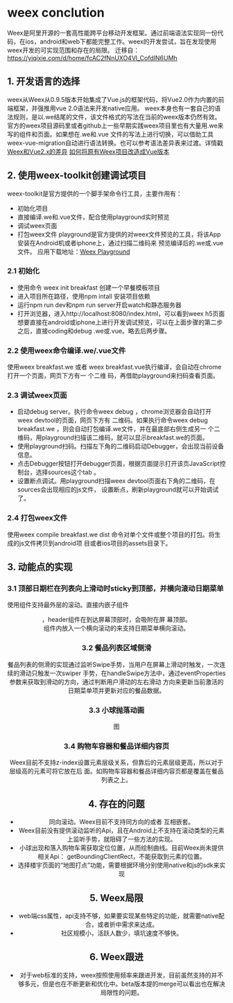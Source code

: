 # weex conclution
Weex是阿里开源的一套高性能跨平台移动开发框架。通过前端语法实现同一份代码，在ios，android和web下都能完整工作。weex的开发尝试，旨在发现使用weex开发的可实现范围和存在的局限。
迁移自：https://yiqixie.com/d/home/fcAC2fNnUXO4Vl_CofdIN6UMh

## 1. 开发语言的选择
weex从Weex从0.9.5版本开始集成了Vue.js的框架代码，将Vue2.0作为内置的前端框架，并强推用vue 2.0语法来开发native应用。
weex本身也有一套自己的语法规则，是以.we结尾的文件，该文件格式的写法在当前的weex版本仍然有效。
官方的weex项目源码里或者github上一些早期实践weex项目里也有大量用.we来写的组件和页面。如果想在.we和.vue
文件的写法上进行切换，可以借助工具 weex-vue-migration自动进行语法转换。也可以参考语法差异表来过渡。详情戳[Weex和Vue2.x的差异](https://weex.incubator.apache.org/cn/references/migration/difference.html)
[如何将原有Weex项目改造成Vue版本](https://weex.incubator.apache.org/cn/references/migration/migration-from-weex.html)

## 2. 使用weex-toolkit创建调试项目
weex-toolkit是官方提供的一个脚手架命令行工具，主要作用有：
*   初始化项目
*   直接编译.we和.vue文件，配合使用playground实时预览
*   调试weex页面
*   打包weex文件
playground是官方提供的对weex文件预览的工具，将该App安装在Android机或者iphone上，通过扫描二维码来
预览编译后的.we或.vue文件。 应用下载地址：[Weex Playground](https://weex.apache.org/cn/playground.html)

### 2.1 初始化
*   使用命令 weex init breakfast 创建一个早餐模板项目
*   进入项目所在路径，使用npm intall 安装项目依赖
*   运行npm run dev和npm run server开启watch和静态服务器
*   打开浏览器，进入http://localhost:8080/index.html，可以看到weex h5页面
想要直接在android或iphone上进行开发调试预览，可以在上面步骤的第二步之后，直接coding和debug .we或.vue。略去后两步骤。

### 2.2 使用weex命令编译.we/.vue文件
使用weex breakfast.we 或者 weex breakfast.vue执行编译，会自动在chrome打开一个页面，网页下方有一
个二维     码，再借助playground来扫码查看页面。

### 2.3 调试weex页面
*   启动debug server。执行命令weex debug  ，chrome浏览器会自动打开weex devtool的页面，网页下方有
二维码。如果执行命令weex debug breakfast.we ，则会自动打包编译.we文件，并在最底部右侧生成另一
个二维码，用playground扫描该二维码，就可以显示breakfast.we的页面。
*   使用playground扫码。扫描左下角的二维码启动Debugger，会出现当前设备信息。
*   点击Debugger按钮打开debugger页面，根据页面提示打开该页JavaScript控制台，选择sources这个tab
。
*   设置断点调试。用playground扫描weex devtool页面右下角的二维码，在sources会出现相应的js文件，
设置断点，刷新playground就可以开始调试了。

### 2.4 打包weex文件
使用weex compile  breakfast.we dist 命令对单个文件或整个项目的打包。将生成的js文件拷贝到android项
目或者ios项目的assets目录下。

## 3. 动能点的实现
### 3.1 顶部日期栏在列表向上滑动时sticky到顶部，并横向滚动日期菜单
使用<list>组件支持最外层的滚动。直接内嵌子组件<header>，header组件在到达屏幕顶部时，会吸附在屏
幕顶部。<header>组件内放入一个横向滚动的<scroller>来支持日期菜单横向滚动。
### 3.2 餐品列表区域侧滑
餐品列表的侧滑的实现通过监听Swipe手势，当用户在屏幕上滑动时触发，一次连续的滑动只触发一次swiper
手势，在handleSwipe方法中，通过eventProperties参数来获取到滑动的方向，通过判断用户滑动的左右滑动
方向来更新当前激活的日期菜单项并更新对应的餐品数据。
### 3.3 小球抛落动画
图
### 3.4 购物车容器和餐品详细内容页
Weex目前不支持z-index设置元素层级关系，但靠后的元素层级更高，所以对于层级高的元素可将它放在后
面。如购物车容器和餐品详细内容页都是覆盖在餐品列表之上。

## 4. 存在的问题
*   同向滚动。Weex目前不支持同方向的<list>或者 <scroller>互相嵌套。
*   Weex目前没有提供滚动监听的Api，且在Android上不支持在滚动类型的元素上监听手势，就阻碍了一些方法的实现。
*   小球出现和落入购物车需获取定位位置，从而绘制曲线。目前Weex尚未提供相关Api：
getBoundingClientRect，不能获取到元素的位置。
*   选择楼宇页面的“地图打点”功能，需要根据环境分别使用native和js的sdk来实现

## 5. Weex局限
*   web端css属性，api支持不够，如果要实现某些特定的功能，就需要native配合，或者折中需求来达成。
*   社区规模小，活跃人数少，填坑速度不够快。

## 6. Weex跟进
*   对于web标准的支持，weex按照使用频率来跟进开发，目前虽然支持的并不够多元，但是也在不断更新和优化中。beta版本提的merge可以看出也在解决局限性的问题。
